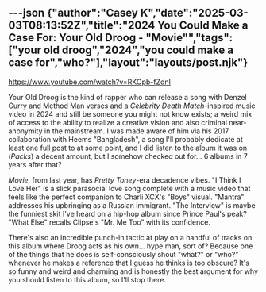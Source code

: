 ---json
{"author":"Casey K","date":"2025-03-03T08:13:52Z","title":"2024 You Could Make a Case For: Your Old Droog - &#x22;Movie&#x22;","tags":["your old droog","2024","you could make a case for","who?"],"layout":"layouts/post.njk"}
---
https://www.youtube.com/watch?v=RKOpb-fZdnI

Your Old Droog is the kind of rapper who can release a song with Denzel Curry and Method Man verses and a _Celebrity Death Match_-inspired music video in 2024 and still be someone you might not know exists; a weird mix of access to the ability to realize a creative vision and also criminal near-anonymity in the mainstream. I was made aware of him via his 2017 collaboration with Heems &#x22;Bangladesh&#x22;, a song I&#x27;ll probably dedicate at least one full post to at some point, and I did listen to the album it was on (_Packs_) a decent amount, but I somehow checked out for... 6 albums in 7 years after that?

_Movie_, from last year, has _Pretty Toney_-era decadence vibes. &#x22;I Think I Love Her&#x22; is a slick parasocial love song complete with a music video that feels like the perfect companion to Charli XCX&#x27;s &#x22;Boys&#x22; visual. &#x22;Mantra&#x22; addresses his upbringing as a Russian immigrant. &#x22;The Interview&#x22; is maybe the funniest skit I&#x27;ve heard on a hip-hop album since Prince Paul&#x27;s peak? &#x22;What Else&#x22; recalls Clipse&#x27;s &#x22;Mr. Me Too&#x22; with its confidence.

There&#x27;s also an incredible punch-in tactic at play on a handful of tracks on this album where Droog acts as his own... hype man, sort of? Because one of the things that he does is self-consciously shout &#x22;what?&#x22; or &#x22;who?&#x22; whenever he makes a reference that I guess he thinks is too obscure? It&#x27;s so funny and weird and charming and is honestly the best argument for why you should listen to this album, so I&#x27;ll stop there.
